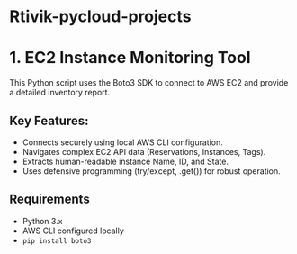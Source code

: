 # Rtivik-pycloud-projects

# 1. EC2 Instance Monitoring Tool

This Python script uses the Boto3 SDK to connect to AWS EC2 and provide a detailed inventory report.

## Key Features:
- Connects securely using local AWS CLI configuration.
- Navigates complex EC2 API data (Reservations, Instances, Tags).
- Extracts human-readable instance Name, ID, and State.
- Uses defensive programming (try/except, .get()) for robust operation.

## Requirements
- Python 3.x
- AWS CLI configured locally
- `pip install boto3`
